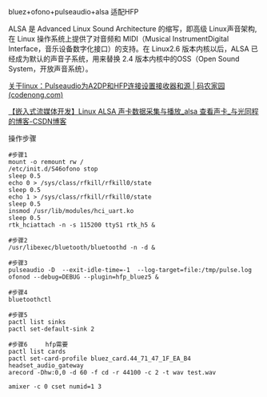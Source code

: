 bluez+ofono+pulseaudio+alsa 适配HFP



ALSA 是 Advanced Linux Sound Architecture 的缩写，即高级 Linux声音架构,在 Linux 操作系统上提供了对音频和 MIDI（Musical InstrumentDigital Interface，音乐设备数字化接口）的支持。在 Linux2.6 版本内核以后，ALSA 已经成为默认的声音子系统，用来替换 2.4 版本内核中的OSS（Open Sound System，开放声音系统）。



[关于linux：Pulseaudio为A2DP和HFP连接设置接收器和源 | 码农家园 (codenong.com)](https://www.codenong.com/52311637/)

[【嵌入式流媒体开发】Linux ALSA 声卡数据采集与播放_alsa 查看声卡_与光同程的博客-CSDN博客](https://blog.csdn.net/yy197696/article/details/122789698)



操作步骤

```shell
#步骤1
mount -o remount rw /
/etc/init.d/S46ofono stop
sleep 0.5
echo 0 > /sys/class/rfkill/rfkill0/state
sleep 0.5
echo 1 > /sys/class/rfkill/rfkill0/state
sleep 0.5
insmod /usr/lib/modules/hci_uart.ko
sleep 0.5
rtk_hciattach -n -s 115200 ttyS1 rtk_h5 &

#步骤2
/usr/libexec/bluetooth/bluetoothd -n -d &

#步骤3
pulseaudio -D  --exit-idle-time=-1  --log-target=file:/tmp/pulse.log
ofonod --debug=DEBUG --plugin=hfp_bluez5 &

#步骤4
bluetoothctl

#步骤5
pactl list sinks
pactl set-default-sink 2

#步骤6     hfp需要
pactl list cards
pactl set-card-profile bluez_card.44_71_47_1F_EA_B4 headset_audio_gateway
arecord -Dhw:0,0 -d 60 -f cd -r 44100 -c 2 -t wav test.wav

amixer -c 0 cset numid=1 3
```

